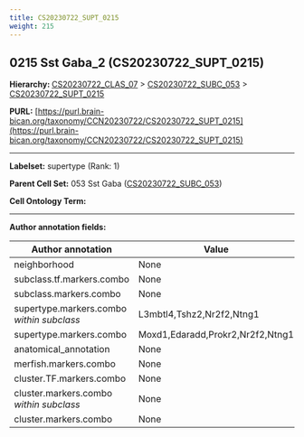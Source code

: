 ```yaml
---
title: CS20230722_SUPT_0215
weight: 215
---
```

## 0215 Sst Gaba_2 (CS20230722_SUPT_0215)
<b>Hierarchy: </b>
[CS20230722_CLAS_07](../CS20230722_CLAS_07) >
[CS20230722_SUBC_053](../CS20230722_SUBC_053) >
[CS20230722_SUPT_0215](../CS20230722_SUPT_0215)

**PURL:** [https://purl.brain-bican.org/taxonomy/CCN20230722/CS20230722_SUPT_0215](https://purl.brain-bican.org/taxonomy/CCN20230722/CS20230722_SUPT_0215)

---


**Labelset:** supertype (Rank: 1)

**Parent Cell Set:** 053 Sst Gaba ([CS20230722_SUBC_053](../CS20230722_SUBC_053))



**Cell Ontology Term:** 

[MARKER GENES.]: #


---

[TRANSFERRED ANNOTATIONS.]: #


[AUTHOR ANNOTATION FIELDS.]: #


**Author annotation fields:**

| Author annotation | Value |
|-------------------|-------|
|neighborhood|None|
|subclass.tf.markers.combo|None|
|subclass.markers.combo|None|
|supertype.markers.combo _within subclass_|L3mbtl4,Tshz2,Nr2f2,Ntng1|
|supertype.markers.combo|Moxd1,Edaradd,Prokr2,Nr2f2,Ntng1|
|anatomical_annotation|None|
|merfish.markers.combo|None|
|cluster.TF.markers.combo|None|
|cluster.markers.combo _within subclass_|None|
|cluster.markers.combo|None|
